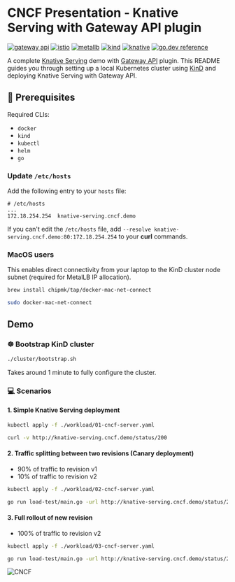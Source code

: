 # CNCF Presentation - Knative Serving with Gateway API plugin

[![gateway api](https://img.shields.io/badge/gateway_api-326ce5)](https://gateway-api.sigs.k8s.io/)
[![istio](https://img.shields.io/badge/istio-516ba9)](https://istio.io/latest/)
[![metallb](https://img.shields.io/badge/metallb-1d90f3)](https://metallb.io/)
[![kind](https://img.shields.io/badge/KinD-02b7a5)](https://kind.sigs.k8s.io/)
[![knative](https://img.shields.io/badge/knative-0366ad)](https://kind.sigs.k8s.io/)
[![go.dev reference](https://img.shields.io/badge/go.dev-reference-007d9c?logo=go&logoColor=white)](https://pkg.go.dev/github.com/knative/serving)


A complete [Knative Serving](https://knative.dev/docs/serving/) demo with [Gateway API](https://gateway-api.sigs.k8s.io/) plugin. This README guides you through setting up a local Kubernetes cluster using [KinD](https://kind.sigs.k8s.io/) and deploying Knative Serving with Gateway API.


## 📝 Prerequisites

Required CLIs:
- `docker`
- `kind`
- `kubectl`
- `helm`
- `go`

### Update `/etc/hosts`

Add the following entry to your `hosts` file:

```
# /etc/hosts
...
172.18.254.254  knative-serving.cncf.demo
```

If you can't edit the `/etc/hosts` file, add `--resolve knative-serving.cncf.demo:80:172.18.254.254` to your **curl** commands.

### MacOS users

This enables direct connectivity from your laptop to the KinD cluster node subnet (required for MetalLB IP allocation).

```bash
brew install chipmk/tap/docker-mac-net-connect

sudo docker-mac-net-connect
```

## Demo

### ☸️ Bootstrap KinD cluster

```bash
./cluster/bootstrap.sh
```

Takes around 1 minute to fully configure the cluster.

### 💻 Scenarios

#### 1. Simple Knative Serving deployment

```bash
kubectl apply -f ./workload/01-cncf-server.yaml

curl -v http://knative-serving.cncf.demo/status/200
```

#### 2. Traffic splitting between two revisions (Canary deployment)

- 90% of traffic to revision v1
- 10% of traffic to revision v2

```bash
kubectl apply -f ./workload/02-cncf-server.yaml

go run load-test/main.go -url http://knative-serving.cncf.demo/status/201 -n 5000 -c 200
```

#### 3. Full rollout of new revision

- 100% of traffic to revision v2

```bash
kubectl apply -f ./workload/03-cncf-server.yaml

go run load-test/main.go -url http://knative-serving.cncf.demo/status/201 -n 5000 -c 200
```

![CNCF](https://www.cncf.io/wp-content/uploads/2022/07/cncf-color-bg.svg)